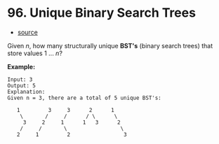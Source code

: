 # 96. Unique Binary Search Trees
-   [source](https://leetcode.com/problems/unique-binary-search-trees/)

Given _n_, how many structurally unique **BST's** (binary search trees) that store values 1 ... _n_?

**Example:**

```plt
Input: 3
Output: 5
Explanation:
Given n = 3, there are a total of 5 unique BST's:

   1         3     3      2      1
    \       /     /      / \      \
     3     2     1      1   3      2
    /     /       \                 \
   2     1         2                 3
```
